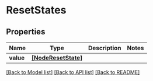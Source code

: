# ResetStates


## Properties
Name | Type | Description | Notes
------------ | ------------- | ------------- | -------------
**value** | [**[NodeResetState]**](NodeResetState.md) |  | 

[[Back to Model list]](../README.md#documentation-for-models) [[Back to API list]](../README.md#documentation-for-api-endpoints) [[Back to README]](../README.md)


